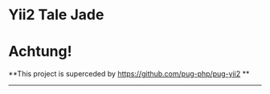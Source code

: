 Yii2 Tale Jade
=========================

Achtung!
=========================
**This project is superceded by https://github.com/pug-php/pug-yii2 **


------------------------------------------------------------------------------
